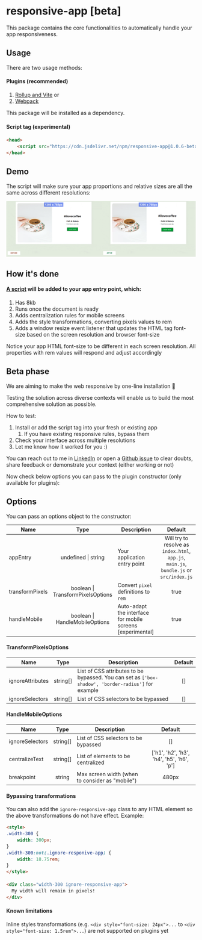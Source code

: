 # responsive-app [beta]

This package contains the core functionalities to automatically handle your app responsiveness.

## Usage

There are two usage methods:

#### Plugins (recommended)

1. [Rollup and Vite](https://www.npmjs.com/package/rollup-plugin-responsive-app) or
2. [Webpack](https://www.npmjs.com/package/webpack-plugin-responsive-app)

This package will be installed as a dependency.

#### Script tag (experimental)

```HTML
<head>
    <script src="https://cdn.jsdelivr.net/npm/responsive-app@1.0.6-beta.0/browser-bundle.min.js"></script>
</head>
```

## Demo
The script will make sure your app proportions and relative sizes are all the same across different resolutions:

![Responsive app demo](responsive-app-demo.gif)

## How it's done

#### [A script](https://github.com/arthursb2016/responsive-app/blob/master/src/script.ts) will be added to your app entry point, which:

1. Has 8kb
2. Runs once the document is ready
3. Adds centralization rules for mobile screens
4. Adds the style transformations, converting pixels values to rem
5. Adds a window resize event listener that updates the HTML tag font-size based on the screen resolution and browser font-size

Notice your app HTML font-size to be different in each screen resolution. All properties with rem values will respond and adjust accordingly

## Beta phase

We are aiming to make the web responsive by one-line installation 🚀

Testing the solution across diverse contexts will enable us to build the most comprehensive solution as possible.

How to test:

1. Install or add the script tag into your fresh or existing app
    1. If you have existing responsive rules, bypass them
2. Check your interface across multiple resolutions
3. Let me know how it worked for you :)

You can reach out to me in [LinkedIn](https://www.linkedin.com/in/artsborba/) or open a [Github issue](https://github.com/arthursb2016/responsive-app/issues) to clear doubts, share feedback or demonstrate your context (either working or not)

Now check below options you can pass to the plugin constructor (only available for plugins):


## Options

You can pass an options object to the constructor:

| Name  | Type | Description | Default | 
| ------------- |:-------------:| ------------- |:-------------:|
| appEntry  | undefined \| string | Your application entry point | Will try to resolve as `index.html`, `app.js`, `main.js`, `bundle.js` or `src/index.js` | 
| transformPixels  | boolean \| TransformPixelsOptions | Convert `pixel` definitions to `rem` | true | 
| handleMobile  | boolean \| HandleMobileOptions | Auto-adapt the interface for mobile screens [experimental] | true |

#### TransformPixelsOptions

| Name  | Type | Description | Default | 
| ------------- |:-------------:| ------------- |:-------------:|
| ignoreAttributes  | string[] | List of CSS attributes to be bypassed. You can set as `['box-shadow', 'border-radius']` for example | [] | 
| ignoreSelectors  | string[] | List of CSS selectors to be bypassed| [] | 

#### HandleMobileOptions

| Name  | Type | Description | Default | 
| ------------- |:-------------:| ------------- |:-------------:|
| ignoreSelectors  | string[] | List of CSS selectors to be bypassed| [] | 
| centralizeText | string[] | List of elements to be centralized | ['h1', 'h2', 'h3', 'h4', 'h5', 'h6', 'p'] |
| breakpoint | string | Max screen width (when to consider as "mobile") | 480px


#### Bypassing transformations

You can also add the `ignore-responsive-app` class to any HTML element so the above transformations do not have effect. Example:

```HTML
<style>
.width-300 {
    width: 300px;
}
.width-300:not(.ignore-responive-app) {
    width: 18.75rem;
}
</style>

<div class="width-300 ignore-responsive-app">
  My width will remain in pixels!
</div>
```

#### Known limitations

Inline styles transformations (e.g. `<div style="font-size: 24px">...` to `<div style="font-size: 1.5rem">...`) are not supported on plugins yet
